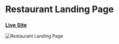 # Restaurant Landing Page
### [Live Site](https://gericht-restaurant.com/)

![Restaurant Landing Page](https://i.ibb.co/5jxBKpw/image.png)







